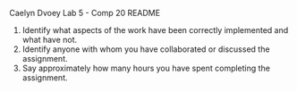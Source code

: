 Caelyn Dvoey
Lab 5 - Comp 20
README

1. Identify what aspects of the work have been correctly implemented and what have not.
2. Identify anyone with whom you have collaborated or discussed the assignment.
3. Say approximately how many hours you have spent completing the assignment.
